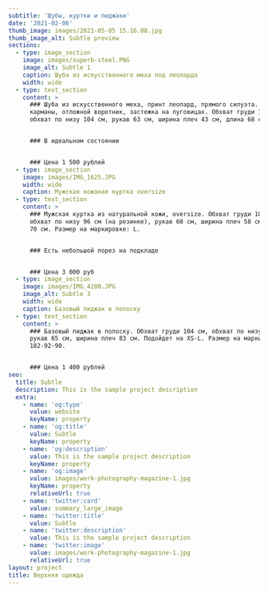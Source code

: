 ```yaml
---
subtitle: 'Шубы, куртки и пиджаки'
date: '2021-02-06'
thumb_image: images/2021-05-05 15.16.08.jpg
thumb_image_alt: Subtle preview
sections:
  - type: image_section
    image: images/superb-steel.PNG
    image_alt: Subtle 1
    caption: Шуба из искусственного меха под леопарда
    width: wide
  - type: text_section
    content: >
      ### Шуба из искусственного меха, принт леопард, прямого силуэта. Прорезные
      карманы, отложной воротник, застежка на пуговицах. Обхват груди 100 см,
      обхват по низу 104 см, рукав 63 см, ширина плеч 43 см, длина 68 см.


      ### В идеальном состоянии


      ### Цена 1 500 рублей
  - type: image_section
    image: images/IMG_1625.JPG
    width: wide
    caption: Мужская кожаная куртка oversize
  - type: text_section
    content: >
      ### Мужская куртка из натуральной кожи, oversize. Обхват груди 106 см,
      обхват по низу 96 см (на резинке), рукав 60 см, ширина плеч 58 см, длина
      70 см. Размер на маркировке: L.


      ### Есть небольшой порез на подкладе


      ### Цена 3 000 руб
  - type: image_section
    image: images/IMG_4200.JPG
    image_alt: Subtle 3
    width: wide
    caption: Базовый пиджак в полоску
  - type: text_section
    content: >
      ### Базовый пиджак в полоску. Обхват груди 104 см, обхват по низу 104 см,
      рукав 65 см, ширина плеч 83 см. Подойдет на XS-L. Размер на маркировке:
      182-92-90.


      ### Цена 1 400 рублей
seo:
  title: Subtle
  description: This is the sample project description
  extra:
    - name: 'og:type'
      value: website
      keyName: property
    - name: 'og:title'
      value: Subtle
      keyName: property
    - name: 'og:description'
      value: This is the sample project description
      keyName: property
    - name: 'og:image'
      value: images/work-photography-magazine-1.jpg
      keyName: property
      relativeUrl: true
    - name: 'twitter:card'
      value: summary_large_image
    - name: 'twitter:title'
      value: Subtle
    - name: 'twitter:description'
      value: This is the sample project description
    - name: 'twitter:image'
      value: images/work-photography-magazine-1.jpg
      relativeUrl: true
layout: project
title: Верхняя одежда
---
```

